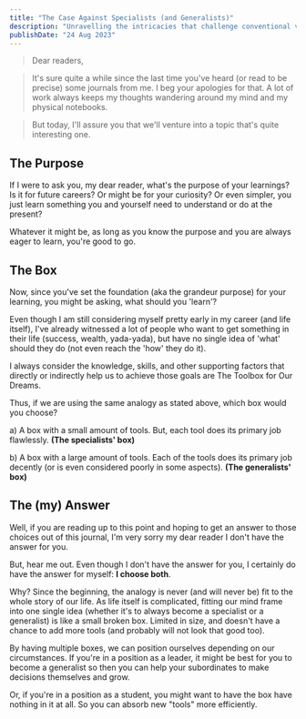 ```yaml
---
title: "The Case Against Specialists (and Generalists)"
description: "Unravelling the intricacies that challenge conventional views on professional roles."
publishDate: "24 Aug 2023"
---
```


> Dear readers,

> It's sure quite a while since the last time you've heard (or read to be precise) some journals from me. I beg your apologies for that. A lot of work always keeps my thoughts wandering around my mind and my physical notebooks.

> But today, I'll assure you that we'll venture into a topic that's quite interesting one.

## The Purpose

If I were to ask you, my dear reader, what's the purpose of your learnings? Is it for future careers? Or might be for your curiosity? Or even simpler, you just learn something you and yourself need to understand or do at the present?

Whatever it might be, as long as you know the purpose and you are always eager to learn, you're good to go.

## The Box

Now, since you've set the foundation (aka the grandeur purpose) for your learning, you might be asking, what should you 'learn'?

Even though I am still considering myself pretty early in my career (and life itself), I've already witnessed a lot of people who want to get something in their life (success, wealth, yada-yada), but have no single idea of 'what' should they do (not even reach the 'how' they do it).

I always consider the knowledge, skills, and other supporting factors that directly or indirectly help us to achieve those goals are The Toolbox for Our Dreams.

Thus, if we are using the same analogy as stated above, which box would you choose?

a) A box with a small amount of tools. But, each tool does its primary job flawlessly. **(The specialists' box)**

b) A box with a large amount of tools. Each of the tools does its primary job decently (or is even considered poorly in some aspects). **(The generalists' box)**

## The (my) Answer

Well, if you are reading up to this point and hoping to get an answer to those choices out of this journal, I'm very sorry my dear reader I don't have the answer for you.

But, hear me out. Even though I don't have the answer for you, I certainly do have the answer for myself: **I choose both**.

Why? Since the beginning, the analogy is never (and will never be) fit to the whole story of our life. As life itself is complicated, fitting our mind frame into one single idea (whether it's to always become a specialist or a generalist) is like a small broken box. Limited in size, and doesn't have a chance to add more tools (and probably will not look that good too).

By having multiple boxes, we can position ourselves depending on our circumstances. If you're in a position as a leader, it might be best for you to become a generalist so then you can help your subordinates to make decisions themselves and grow.

Or, if you're in a position as a student, you might want to have the box have nothing in it at all. So you can absorb new "tools" more efficiently.
